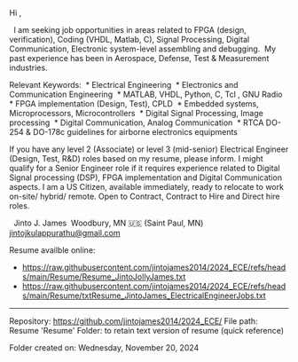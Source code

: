 Hi ,

  I am seeking job opportunities in areas related to FPGA (design, verification), Coding (VHDL, Matlab, C), Signal Processing, Digital Communication, Electronic system-level assembling and debugging.  My past experience has been in Aerospace, Defense, Test & Measurement industries.

Relevant Keywords: 
 * Electrical Engineering
 * Electronics and Communication Engineering
 * MATLAB, VHDL, Python, C, Tcl , GNU Radio
 * FPGA implementation (Design, Test), CPLD
 * Embedded systems, Microprocessors, Microcontrollers
 * Digital Signal Processing, Image processing
 * Digital Communication, Analog Communication
 * RTCA DO-254 & DO-178c guidelines for airborne electronics equipments


If you have any level 2 (Associate) or level 3 (mid-senior) Electrical Engineer (Design, Test, R&D) roles based on my resume, please inform. 
I might qualify for a Senior Engineer role if it requires experience related to Digital Signal processing (DSP), FPGA implementation and Digital Communication aspects. 
I am a US Citizen, available immediately, ready to relocate to work on-site/ hybrid/ remote. 
Open to Contract, Contract to Hire and Direct hire roles.

  Jinto J. James
  Woodbury, MN 🇺🇸 (Saint Paul, MN)
  jintojkulappurathu@gmail.com

Resume availble online:
* https://raw.githubusercontent.com/jintojames2014/2024_ECE/refs/heads/main/Resume/Resume_JintoJollyJames.txt
* https://raw.githubusercontent.com/jintojames2014/2024_ECE/refs/heads/main/Resume/txtResume_JintoJames_ElectricalEngineerJobs.txt

----
Repository: https://github.com/jintojames2014/2024_ECE/
File path: Resume
'Resume' Folder: to retain text version of resume (quick reference)

Folder created on:
Wednesday, November 20, 2024
